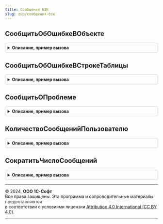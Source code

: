 ```yaml
---
title: Сообщения БЗК
slug: zup/сообщения-бзк
---
```



## СообщитьОбОшибкеВОбъекте
<details style="margin: 1em 0; padding: 0.5em; border: 1px solid #ccc; border-radius: 6px;">

<summary style="font-weight: bold; cursor: pointer;">Описание, пример вызова</summary>

```bsl

// Сообщает об ошибке заполнения в реквизите объекта и включает флажок Отказ.
//
// Параметры:
//   Отказ        - Булево        - Флажок отказа, который включается в данной процедуре.
//   Объект       - ЛюбаяСсылка,
//                  ЛюбойОбъект   - Объект, в котором обнаружена ошибка.
//   Текст        - Строка        - Текст ошибки.
//   ИмяРеквизита - Строка        - Имя реквизита, в котором обнаружена ошибка.
//
Процедура СообщитьОбОшибкеВОбъекте(Отказ, Объект, Текст, ИмяРеквизита = "") Экспорт
```

Пример вызова
```bsl
СообщенияБЗК.СообщитьОбОшибкеВОбъекте(Отказ, Объект, Текст, ИмяРеквизита);
```
</details>

## СообщитьОбОшибкеВСтрокеТаблицы
<details style="margin: 1em 0; padding: 0.5em; border: 1px solid #ccc; border-radius: 6px;">

<summary style="font-weight: bold; cursor: pointer;">Описание, пример вызова</summary>

```bsl

// Сообщает об ошибке заполнения в реквизите объекта и включает флажок Отказ.
//
// Параметры:
//   Отказ         - Булево                 - Флажок отказа, который включается в данной процедуре.
//   Объект        - ЛюбаяСсылка,
//                   ЛюбойОбъект            - Объект, в котором обнаружена ошибка.
//   ИмяТаблицы    - Строка                 - Имя табличной части.
//   СтрокаТаблицы - Строка табличной части - Строка табличной части.
//   ИмяРеквизита  - Строка                 - Имя реквизита строки табличной части.
//   Текст         - Строка                 - Текст ошибки. Если не указан, то будет сформирован стандартный текст ошибки.
//
Процедура СообщитьОбОшибкеВСтрокеТаблицы(Отказ, Объект, ИмяТаблицы, СтрокаТаблицы, ИмяРеквизита, Текст) Экспорт
```

Пример вызова
```bsl
СообщенияБЗК.СообщитьОбОшибкеВСтрокеТаблицы(Отказ, Объект, ИмяТаблицы, СтрокаТаблицы, ИмяРеквизита, Текст) 
```
</details>

## СообщитьОПроблеме
<details style="margin: 1em 0; padding: 0.5em; border: 1px solid #ccc; border-radius: 6px;">

<summary style="font-weight: bold; cursor: pointer;">Описание, пример вызова</summary>

```bsl

// Выводит сообщение предупреждающее о проблеме связанной с указанным полем объекта.
//
// Параметры:
//   Текст  - Строка                   - Текст сообщения.
//   Объект - ЛюбаяСсылка, ЛюбойОбъект - Объект, в котором обнаружена проблема.
//   Поле   - Строка                   - Полное имя реквизита, в котором обнаружена проблема.
//
Процедура СообщитьОПроблеме(Текст, Объект = Неопределено, Поле = "") Экспорт
```

Пример вызова
```bsl
СообщенияБЗК.СообщитьОПроблеме(Текст, Объект, Поле);
```
</details>

## КоличествоСообщенийПользователю
<details style="margin: 1em 0; padding: 0.5em; border: 1px solid #ccc; border-radius: 6px;">

<summary style="font-weight: bold; cursor: pointer;">Описание, пример вызова</summary>

```bsl

// Возвращает количество сообщений, которые еще не были выведены пользователю.
//
// Возвращаемое значение:
//   Число
//
Функция КоличествоСообщенийПользователю() Экспорт
```

Пример вызова
```bsl
Результат = СообщенияБЗК.КоличествоСообщенийПользователю() 
```
</details>

## СократитьЧислоСообщений
<details style="margin: 1em 0; padding: 0.5em; border: 1px solid #ccc; border-radius: 6px;">

<summary style="font-weight: bold; cursor: pointer;">Описание, пример вызова</summary>

```bsl

// Сокращает число сообщений до указанного количества. Оставляет первые N сообщений, удаляя сообщения с конца стека.
//
// Параметры:
//   Количество - Число - Количество сообщений которое должно остаться чтобы быть выведено пользователю.
//       См. СообщенияБЗК.КоличествоСообщенийПользователю().
//
Процедура СократитьЧислоСообщений(Количество, ТекстыСообщений = Неопределено) Экспорт
```

Пример вызова
```bsl
СообщенияБЗК.СократитьЧислоСообщений(Количество, ТекстыСообщений);
```
</details>

---

© 2024, **ООО 1С-Софт**  
Все права защищены. Эта программа и сопроводительные материалы предоставляются  
в соответствии с условиями лицензии [Attribution 4.0 International (CC BY 4.0)](https://creativecommons.org/licenses/by/4.0/legalcode).

---
